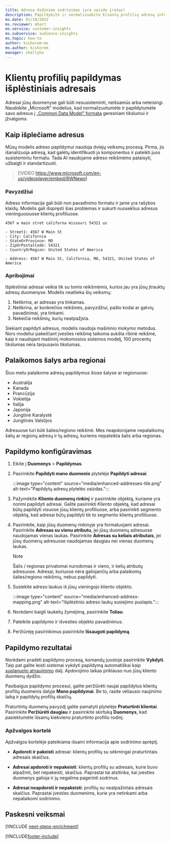 ```yaml
---
title: Adreso didinimo sodrinimas (yra vaizdo įrašas)
description: Papildykite ir normalizuokite klientų profilių adresų informaciją naudodami „Microsoft” modelius.
ms.date: 01/19/2022
ms.reviewer: mhart
ms.service: customer-insights
ms.subservice: audience-insights
ms.topic: how-to
author: kishorem-ms
ms.author: kishorem
manager: shellyha
---
```


# <a name="enrichment-of-customer-profiles-with-enhanced-addresses"></a>Klientų profilių papildymas išplėstiniais adresais

Adresai jūsų duomenyse gali būti nesusisteminti, neišsamūs arba neteisingi. Naudokite „Microsoft” modelius, kad normalizuotumėte ir papildytumėte savo adresus į [„Common Data Model” formatą](/common-data-model/schema/core/applicationcommon/address) geresniam tikslumui ir įžvalgoms.

## <a name="how-we-enhance-addresses"></a>Kaip išplečiame adresus

Mūsų modelis adreso papildymui naudoja dviejų veiksmų procesą. Pirma, jis išanalizuoja adresą, kad galėtų identifikuoti jo komponentus ir pateikti juos susistemintu formatu. Tada AI naudojame adreso reikšmėms pataisyti, užbaigti ir standartizuoti.

> [!VIDEO https://www.microsoft.com/en-us/videoplayer/embed/RWNewo]

### <a name="example"></a>Pavyzdžiui

Adreso informacija gali būti non pavadinimo formatu ir jame yra rašybos klaidų. Modelis gali išspręsti šias problemas ir sukurti nuoseklius adresus vieninguosiuose klientų profiliuose.

```Input
4567 w main stret californa missouri 54321 us
```

```Output
- Street1: 4567 W Main St
- City: California
- StateOrProvince: MO
- ZipOrPostalCode: 54321
- CountryOrRegion: United States of America

- Address: 4567 W Main St, California, MO, 54321, United States of America
```

### <a name="limitations"></a>Apribojimai

Išplėstiniai adresai veikia tik su tomis reikšmėmis, kurios jau yra jūsų įtrauktų adresų duomenyse. Modelis neatlieka šių veiksmų: 

1. Netikrina, ar adresas yra tinkamas.
2. Netikrina, ar konkrečios reikšmės, pavyzdžiui, pašto kodai ar gatvių pavadinimai, yra tinkami.
3. Nekeičia reikšmių, kurių neatpažįsta.

Siekiant papildyti adresus, modelis naudoja mašininio mokymo metodus. Nors modeliui pakeičiant įvesties reikšmę taikoma aukšta ribinė reikšmė, kaip ir naudojant mašininį mokomosios sistemos modelį, 100 procentų tikslumas nėra tarpusavio tikslumas.

## <a name="supported-countries-or-regions"></a>Palaikomos šalys arba regionai

Šiuo metu palaikome adresų papildymus šiose šalyse ar regionuose: 

- Australija
- Kanada
- Prancūzija
- Vokietija
- Italija
- Japonija
- Jungtinė Karalystė
- Jungtinės Valstijos

Adresuose turi būti šalies/regiono reikšmė. Mes neapdorojame nepalaikomų šalių ar regionų adresų ir tų adresų, kuriems nepateikta šalis arba regionas.

## <a name="configure-the-enrichment"></a>Papildymo konfigūravimas

1. Eikite į **Duomenys** > **Papildymas**.

1. Pasirinkite **Papildyti mano duomenis** plytelėje **Papildyti adresai**.

   :::image type="content" source="media/enhanced-addresses-tile.png" alt-text="Papildytų adresų plytelės vaizdas.":::

1. Pažymėkite **Kliento duomenų rinkinį** ir pasirinkite objektą, kuriame yra norimi papildyti adresai. Galite pasirinkti *Kliento* objektą, kad adresai būtų papildyti visuose jūsų klientų profiliuose, arba pasirinkti segmento objektą, kad adresai būtų papildyti tik to segmento klientų profiliuose.

1. Pasirinkite, kaip jūsų duomenų rinkinyje yra formatuojami adresai. Pasirinkite **Adresas su vienu atributu**, jei jūsų duomenų adresuose naudojamas vienas laukas. Pasirinkite **Adresas su keliais atributais**, jei jūsų duomenų adresuose naudojamas daugiau nei vienas duomenų laukas.

   > [!NOTE]
   > Šalis / regionas privalomai nurodomas ir vieno, ir kelių atributų adresuose. Adresai, kuriuose nėra galiojančių arba palaikomų šalies/regiono reikšmių, nebus papildyti.

1.  Susiekite adreso laukus iš jūsų vieningojo kliento objekto.

    :::image type="content" source="media/enhanced-address-mapping.png" alt-text="Išplėstinio adreso laukų susiejimo puslapis.":::

1. Norėdami baigti laukelių žymėjimą, pasirinkite **Toliau**.

1. Pateikite papildymo ir išvesties objekto pavadinimus.

1. Peržiūrėję pasirinkimus pasirinkite **Išsaugoti papildymą**.

## <a name="enrichment-results"></a>Papildymo rezultatai

Norėdami pradėti papildymo procesą, komandų juostoje pasirinkite **Vykdyti**. Taip pat galite leisti sistemai vykdyti papildymą automatiškai kaip [suplanuoto atnaujinimo](system.md#schedule-tab) dalį. Apdorojimo laikas priklauso nuo jūsų kliento duomenų dydžio.

Pasibaigus papildymo procesui, galite peržiūrėti naujai papildytus klientų profilių duomenis dalyje **Mano papildymai**. Be to, rasite vėliausio naujinimo laiką ir papildytų profilių skaičių.

Praturtintų duomenų pavyzdį galite pamatyti plytelėje **Praturtinti klientai**. Pasirinkite **Peržiūrėti daugiau** ir pasirinkite skirtuką **Duomenys**, kad pasiektumėte išsamų kiekvieno praturtinto profilio rodinį.

### <a name="overview-card"></a>Apžvalgos kortelė

Apžvalgos kortelėje pateikiama išsami informacija apie sodrinimo aprėptį. 

* **Apdoroti ir pakeisti** adresai: klientų profilių su sėkmingai praturtintais adresais skaičius.

* **Adresai apdoroti ir nepakeisti**: klientų profilių su adresais, kurie buvo atpažinti, bet nepakeisti, skaičius. Paprastai tai atsitinka, kai įvesties duomenys galioja ir jų negalima pagerinti sodrinus.

* **Adresai neapdoroti ir nepakeisti**: profilių su neatpažintais adresais skaičius. Paprastai įvesties duomenims, kurie yra netinkami arba nepalaikomi sodrinimo.

## <a name="next-steps"></a>Paskesni veiksmai

[!INCLUDE [next-steps-enrichment](../includes/next-steps-enrichment.md)]

[!INCLUDE[footer-include](../includes/footer-banner.md)]
